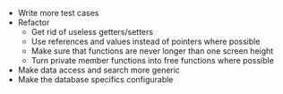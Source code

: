 * Write more test cases
* Refactor
   * Get rid of useless getters/setters
   * Use references and values instead of pointers where possible
   * Make sure that functions are never longer than one screen height
   * Turn private member functions into free functions where possible
* Make data access and search more generic
* Make the database specifics configurable

